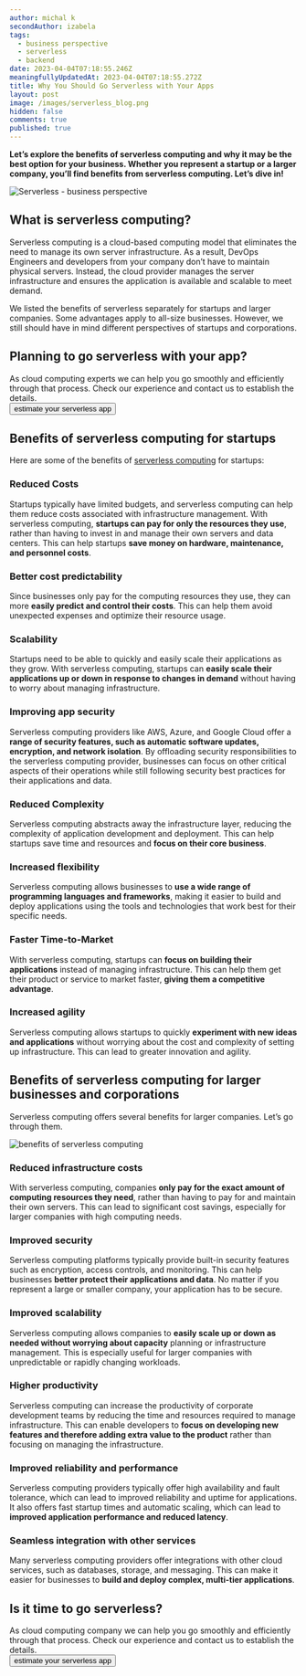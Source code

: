 ```yaml
---
author: michal k
secondAuthor: izabela
tags:
  - business perspective
  - serverless
  - backend
date: 2023-04-04T07:18:55.246Z
meaningfullyUpdatedAt: 2023-04-04T07:18:55.272Z
title: Why You Should Go Serverless with Your Apps
layout: post
image: /images/serverless_blog.png
hidden: false
comments: true
published: true
---
```

**Let’s explore the benefits of serverless computing and why it may be the best option for your business. Whether you represent a startup or a larger company, you’ll find benefits from serverless computing. Let’s dive in!**

<div class="image"><img src="/images/serverless_blog.png" alt="Serverless - business perspective" title="undefined"  /> </div>

## What is serverless computing?

Serverless computing is a cloud-based computing model that eliminates the need to manage its own server infrastructure. As a result, DevOps Engineers and developers from your company don’t have to maintain physical servers. Instead, the cloud provider manages the server infrastructure and ensures the application is available and scalable to meet demand.

We listed the benefits of serverless separately for startups and larger companies. Some advantages apply to all-size businesses. However, we still should have in mind different perspectives of startups and corporations.

<div class='block-button'><h2>Planning to go serverless with your app? </h2><div>As cloud computing experts we can help you go smoothly and efficiently through that process. Check our experience and contact us to establish the details.</div><a href="/our-areas/cloud-services"><button>estimate your serverless app</button></a></div>

## Benefits of serverless computing for startups

Here are some of the benefits of [serverless computing](/our-areas/cloud-services/) for startups:

### Reduced Costs

Startups typically have limited budgets, and serverless computing can help them reduce costs associated with infrastructure management. With serverless computing, **startups can pay for only the resources they use**, rather than having to invest in and manage their own servers and data centers. This can help startups **save money on hardware, maintenance, and personnel costs**.

### Better cost predictability

Since businesses only pay for the computing resources they use, they can more **easily predict and control their costs**. This can help them avoid unexpected expenses and optimize their resource usage.

### Scalability

Startups need to be able to quickly and easily scale their applications as they grow. With serverless computing, startups can **easily scale their applications up or down in response to changes in demand** without having to worry about managing infrastructure.

### Improving app security

Serverless computing providers like AWS, Azure, and Google Cloud offer a **range of security features, such as automatic software updates, encryption, and network isolation**. By offloading security responsibilities to the serverless computing provider, businesses can focus on other critical aspects of their operations while still following security best practices for their applications and data.

### Reduced Complexity

Serverless computing abstracts away the infrastructure layer, reducing the complexity of application development and deployment. This can help startups save time and resources and **focus on their core business**.

### Increased flexibility

Serverless computing allows businesses to **use a wide range of programming languages and frameworks**, making it easier to build and deploy applications using the tools and technologies that work best for their specific needs.

### Faster Time-to-Market

With serverless computing, startups can **focus on building their applications** instead of managing infrastructure. This can help them get their product or service to market faster, **giving them a competitive advantage**.

### Increased agility

Serverless computing allows startups to quickly **experiment with new ideas and applications** without worrying about the cost and complexity of setting up infrastructure. This can lead to greater innovation and agility.

## Benefits of serverless computing for larger businesses and corporations

Serverless computing offers several benefits for larger companies. Let’s go through them.

<div class="image"><img src="/images/cloud-remote-devops.png" alt="benefits of serverless computing" title="benefits of serverless computing"  /> </div>

### Reduced infrastructure costs

With serverless computing, companies **only pay for the exact amount of computing resources they need**, rather than having to pay for and maintain their own servers. This can lead to significant cost savings, especially for larger companies with high computing needs.

### Improved security

Serverless computing platforms typically provide built-in security features such as encryption, access controls, and monitoring. This can help businesses **better protect their applications and data**. No matter if you represent a large or smaller company, your application has to be secure.

### Improved scalability

Serverless computing allows companies to **easily scale up or down as needed without worrying about capacity** planning or infrastructure management. This is especially useful for larger companies with unpredictable or rapidly changing workloads.

### Higher productivity

Serverless computing can increase the productivity of corporate development teams by reducing the time and resources required to manage infrastructure. This can enable developers to **focus on developing new features and therefore adding extra value to the product** rather than focusing on managing the infrastructure.

### Improved reliability and performance

Serverless computing providers typically offer high availability and fault tolerance, which can lead to improved reliability and uptime for applications. It also offers fast startup times and automatic scaling, which can lead to **improved application performance and reduced latency**.

### Seamless integration with other services

Many serverless computing providers offer integrations with other cloud services, such as databases, storage, and messaging. This can make it easier for businesses to **build and deploy complex, multi-tier applications**.

<div class='block-button'><h2>Is it time to go serverless? </h2><div>As cloud computing company we can help you go smoothly and efficiently through that process. Check our experience and contact us to establish the details.</div><a href="/our-areas/cloud-services"><button>estimate your serverless app</button></a></div>